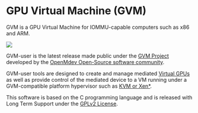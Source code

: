 # GPU Virtual Machine (GVM)

GVM is a GPU Virtual Machine for IOMMU-capable computers such as x86 and ARM.

![](https://docs.linux-gvm.org/gvm-user/logo.png)

GVM-user is the latest release made public under the [GVM Project](https://docs.linux-gvm.org/) developed by the [OpenMdev Open-Source software community](https://openmdev.io/index.php/Main_Page).

GVM-user tools are designed to create and manage mediated [Virtual GPUs](https://openmdev.io/index.php/Virtual_I/O_Internals) as well as provide control of the mediated device to a VM running under a GVM-compatible platform hypervisor such as [KVM or Xen*](https://openmdev.io/index.php/Hypervisor_Support).

This software is based on the C programming language and is released with Long Term Support under the [GPLv2 License](https://opensource.org/licenses/gpl-2.0.php).
